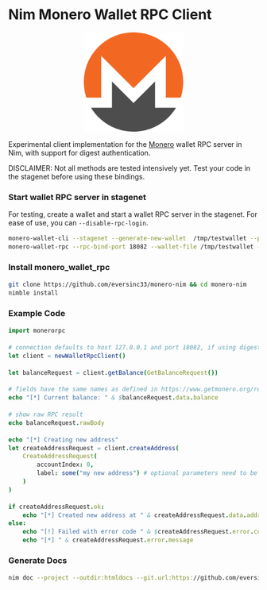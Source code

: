 # Nim Monero Wallet RPC Client

<p align="center">
<img src="./doc/monero-xmr-logo.png" alt="Monero Logo" width="200" />
</p>

Experimental client implementation for the [Monero](https://www.getmonero.org/) wallet RPC server in Nim, with support for digest authentication.

DISCLAIMER: Not all methods are tested intensively yet. Test your code in the stagenet before using these bindings.

### Start wallet RPC server in stagenet

For testing, create a wallet and start a wallet RPC server in the stagenet. For ease of use, you can `--disable-rpc-login`.

```bash
monero-wallet-cli --stagenet --generate-new-wallet  /tmp/testwallet --password secret --mnemonic-language English --offline
monero-wallet-rpc --rpc-bind-port 18082 --wallet-file /tmp/testwallet --daemon-address http://node.sethforprivacy.com:38089 --untrusted-daemon --password secret --stagenet --disable-rpc-login
```

### Install monero_wallet_rpc

```bash
git clone https://github.com/eversinc33/monero-nim && cd monero-nim
nimble install
```

### Example Code

```nim
import monerorpc

# connection defaults to host 127.0.0.1 and port 18082, if using digest auth, supply `username="monero", password="password"`
let client = newWalletRpcClient()

let balanceRequest = client.getBalance(GetBalanceRequest())

# fields have the same names as defined in https://www.getmonero.org/resources/developer-guides/wallet-rpc.html 
echo "[*] Current balance: " & $balanceRequest.data.balance

# show raw RPC result
echo balanceRequest.rawBody

echo "[*] Creating new address"
let createAddressRequest = client.createAddress(
    CreateAddressRequest(
        accountIndex: 0,
        label: some("my new address") # optional parameters need to be wrapped with some()
    )
)

if createAddressRequest.ok:
    echo "[*] Created new address at " & createAddressRequest.data.address
else:
    echo "[!] Failed with error code " & $createAddressRequest.error.code
    echo "[*] " & createAddressRequest.error.message
```

### Generate Docs

```bash
nim doc --project --outdir:htmldocs --git.url:https://github.com/eversinc33/monero-nim --git.commit:main ./src/monero_wallet_rpc.nim
```
